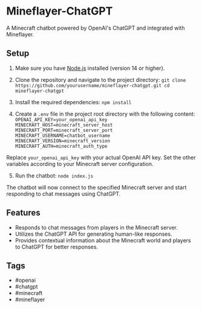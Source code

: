 # Mineflayer-ChatGPT

A Minecraft chatbot powered by OpenAI's ChatGPT and integrated with Mineflayer.

## Setup

1. Make sure you have [Node.js](https://nodejs.org/) installed (version 14 or higher).

2. Clone the repository and navigate to the project directory: `git clone https://github.com/yourusername/mineflayer-chatgpt.git
cd mineflayer-chatgpt`

3. Install the required dependencies: `npm install`

4. Create a `.env` file in the project root directory with the following content: `OPENAI_API_KEY=your_openai_api_key
MINECRAFT_HOST=minecraft_server_host
MINECRAFT_PORT=minecraft_server_port
MINECRAFT_USERNAME=chatbot_username
MINECRAFT_VERSION=minecraft_version
MINECRAFT_AUTH=minecraft_auth_type`

Replace `your_openai_api_key` with your actual OpenAI API key. Set the other variables according to your Minecraft server configuration.

5. Run the chatbot: `node index.js`

The chatbot will now connect to the specified Minecraft server and start responding to chat messages using ChatGPT.

## Features

- Responds to chat messages from players in the Minecraft server.
- Utilizes the ChatGPT API for generating human-like responses.
- Provides contextual information about the Minecraft world and players to ChatGPT for better responses.

## Tags

- #openai
- #chatgpt
- #minecraft
- #mineflayer
